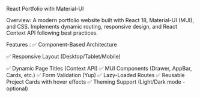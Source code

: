React Portfolio with Material-UI

Overview:
A modern portfolio website built with React 18, Material-UI (MUI), and CSS. Implements dynamic routing, responsive design, and React Context API following best practices.

Features :
✅ Component-Based Architecture

✅ Responsive Layout (Desktop/Tablet/Mobile)

✅ Dynamic Page Titles (Context API)
✅ MUI Components (Drawer, AppBar, Cards, etc.)
✅ Form Validation (Yup)
✅ Lazy-Loaded Routes
✅ Reusable Project Cards with hover effects
✅ Theming Support (Light/Dark mode - optional)

 
